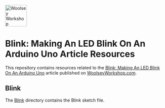 <a href="https://www.woolseyworkshop.com"><img src="https://www.woolseyworkshop.com/wp-content/uploads/WWSLogoTitleLines.png" alt="Woolsey Workshop" height="70"></a>

# Blink: Making An LED Blink On An Arduino Uno Article Resources

This repository contains resources related to the [Blink: Making An LED Blink On An Arduino Uno](https://www.woolseyworkshop.com/2018/05/24/blink-making-an-led-blink-on-an-arduino-uno) article published on [WoolseyWorkshop.com](https://www.woolseyworkshop.com).

## Blink
The [Blink](Blink) directory contains the Blink sketch file.
